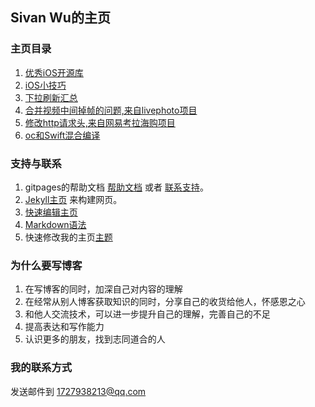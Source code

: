 ## Sivan Wu的主页

### 主页目录

1. [优秀iOS开源库](https://supergithuber.github.io/ios/openSourceLibrary)
2. [iOS小技巧](https://supergithuber.github.io/ios/iOSTips)
3. [下拉刷新汇总](https://supergithuber.github.io/ios/pullToRefresh)
4. [合并视频中间掉帧的问题,来自livephoto项目](https://supergithuber.github.io/ios/mergeVideo)
5. [修改http请求头,来自网易考拉海购项目](https://supergithuber.github.io/ios/modifyHTTPHeader)
6. [oc和Swift混合编译](https://supergithuber.github.io/ios/ocMixSwift)


### 支持与联系

1. gitpages的帮助文档 [帮助文档](https://help.github.com/categories/github-pages-basics/) 或者 [联系支持](https://github.com/contact)。
2. [Jekyll主页](https://jekyllrb.com/) 来构建网页。
3. [快速编辑主页](https://github.com/supergithuber/supergithuber.github.io/edit/master/index.md)
4. [Markdown语法](https://guides.github.com/features/mastering-markdown/)
5. 快速修改我的主页[主题](https://github.com/supergithuber/supergithuber.github.io/settings)

### 为什么要写博客

1. 在写博客的同时，加深自己对内容的理解
2. 在经常从别人博客获取知识的同时，分享自己的收货给他人，怀感恩之心
3. 和他人交流技术，可以进一步提升自己的理解，完善自己的不足
4. 提高表达和写作能力
5. 认识更多的朋友，找到志同道合的人

### 我的联系方式
发送邮件到 1727938213@qq.com
